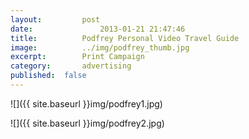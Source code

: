 ```yaml
---
layout:			post
date:				2013-01-21 21:47:46
title:			Podfrey Personal Video Travel Guide
image:			../img/podfrey_thumb.jpg
excerpt:		Print Campaign
category:		advertising
published:	false
---
```


![]({{ site.baseurl }}img/podfrey1.jpg)

![]({{ site.baseurl }}img/podfrey2.jpg)